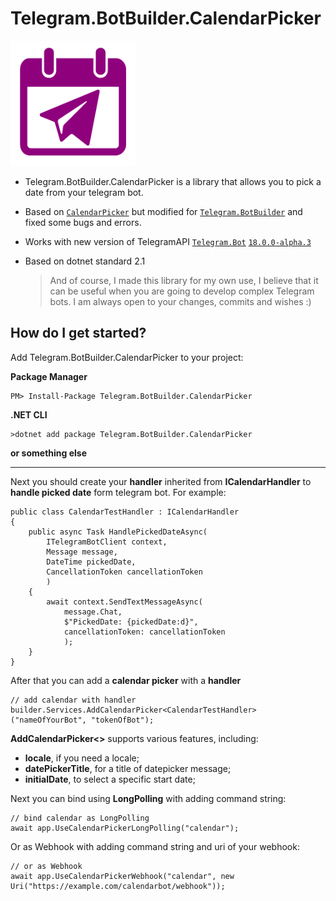 # Telegram.BotBuilder.CalendarPicker

<img src="./icons/CalendarPicker.Large.png" alt="Telegram CalendarPicker Logo" width=200 height=200 />

- Telegram.BotBuilder.CalendarPicker is a library that allows you to pick a date from your telegram bot.
- Based on [`CalendarPicker`](https://github.com/karb0f0s/CalendarPicker) but modified for [`Telegram.BotBuilder`](https://github.com/jenyaalexanov/Telegram.BotBuilder) and fixed some bugs and errors.
- Works with new version of TelegramAPI [`Telegram.Bot`](https://github.com/TelegramBots/Telegram.Bot) [`18.0.0-alpha.3`](https://www.nuget.org/packages/Telegram.Bot/18.0.0-alpha.3)
- Based on dotnet standard 2.1

  >And of course, I made this library for my own use, I believe that it can be useful when you are going to develop complex Telegram bots.
  >I am always open to your changes, commits and wishes :)

How do I get started?
--------------
Add Telegram.BotBuilder.CalendarPicker to your project:

**Package Manager**

	PM> Install-Package Telegram.BotBuilder.CalendarPicker
  
**.NET CLI**

	>dotnet add package Telegram.BotBuilder.CalendarPicker
  
**or something else**

--------------

Next you should create your **handler** inherited from **ICalendarHandler** to **handle picked date** form telegram bot. For example:

    public class CalendarTestHandler : ICalendarHandler
    {
        public async Task HandlePickedDateAsync(
            ITelegramBotClient context, 
            Message message, 
            DateTime pickedDate, 
            CancellationToken cancellationToken
            )
        {
            await context.SendTextMessageAsync(
                message.Chat, 
                $"PickedDate: {pickedDate:d}", 
                cancellationToken: cancellationToken
                );
        }
    }
    
After that you can add a **calendar picker** with a **handler**
    
    // add calendar with handler
    builder.Services.AddCalendarPicker<CalendarTestHandler>("nameOfYourBot", "tokenOfBot");
    
**AddCalendarPicker<>** supports various features, including: 
- **locale**, if you need a locale;
- **datePickerTitle**, for a title of datepicker message; 
- **initialDate**, to select a specific start date;

Next you can bind using **LongPolling** with adding command string:

    // bind calendar as LongPolling
    await app.UseCalendarPickerLongPolling("calendar");
    
Or as Webhook with adding command string and uri of your webhook:

    // or as Webhook
    await app.UseCalendarPickerWebhook("calendar", new Uri("https://example.com/calendarbot/webhook"));
